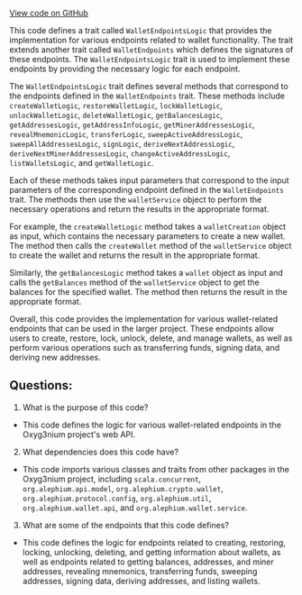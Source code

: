 [View code on GitHub](https://github.com/alephium/alephium/wallet/src/main/scala/org/alephium/wallet/web/WalletEndpointsLogic.scala)

This code defines a trait called `WalletEndpointsLogic` that provides the implementation for various endpoints related to wallet functionality. The trait extends another trait called `WalletEndpoints` which defines the signatures of these endpoints. The `WalletEndpointsLogic` trait is used to implement these endpoints by providing the necessary logic for each endpoint.

The `WalletEndpointsLogic` trait defines several methods that correspond to the endpoints defined in the `WalletEndpoints` trait. These methods include `createWalletLogic`, `restoreWalletLogic`, `lockWalletLogic`, `unlockWalletLogic`, `deleteWalletLogic`, `getBalancesLogic`, `getAddressesLogic`, `getAddressInfoLogic`, `getMinerAddressesLogic`, `revealMnemonicLogic`, `transferLogic`, `sweepActiveAddressLogic`, `sweepAllAddressesLogic`, `signLogic`, `deriveNextAddressLogic`, `deriveNextMinerAddressesLogic`, `changeActiveAddressLogic`, `listWalletsLogic`, and `getWalletLogic`.

Each of these methods takes input parameters that correspond to the input parameters of the corresponding endpoint defined in the `WalletEndpoints` trait. The methods then use the `walletService` object to perform the necessary operations and return the results in the appropriate format.

For example, the `createWalletLogic` method takes a `walletCreation` object as input, which contains the necessary parameters to create a new wallet. The method then calls the `createWallet` method of the `walletService` object to create the wallet and returns the result in the appropriate format.

Similarly, the `getBalancesLogic` method takes a `wallet` object as input and calls the `getBalances` method of the `walletService` object to get the balances for the specified wallet. The method then returns the result in the appropriate format.

Overall, this code provides the implementation for various wallet-related endpoints that can be used in the larger project. These endpoints allow users to create, restore, lock, unlock, delete, and manage wallets, as well as perform various operations such as transferring funds, signing data, and deriving new addresses.
## Questions: 
 1. What is the purpose of this code?
- This code defines the logic for various wallet-related endpoints in the Oxyg3nium project's web API.

2. What dependencies does this code have?
- This code imports various classes and traits from other packages in the Oxyg3nium project, including `scala.concurrent`, `org.alephium.api.model`, `org.alephium.crypto.wallet`, `org.alephium.protocol.config`, `org.alephium.util`, `org.alephium.wallet.api`, and `org.alephium.wallet.service`.

3. What are some of the endpoints that this code defines?
- This code defines the logic for endpoints related to creating, restoring, locking, unlocking, deleting, and getting information about wallets, as well as endpoints related to getting balances, addresses, and miner addresses, revealing mnemonics, transferring funds, sweeping addresses, signing data, deriving addresses, and listing wallets.